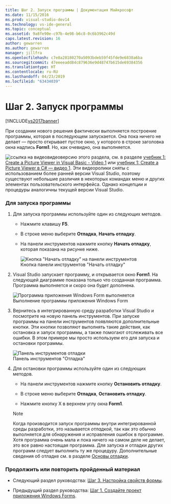 ```yaml
---
title: Шаг 2. Запуск программы | Документация Майкрософт
ms.date: 11/15/2016
ms.prod: visual-studio-dev14
ms.technology: vs-ide-general
ms.topic: conceptual
ms.assetid: 9a8fe90e-c97b-4e98-b6c8-0c6b3962c49d
caps.latest.revision: 16
author: gewarren
ms.author: gewarren
manager: jillfra
ms.openlocfilehash: c7e8a28180270a5093bdeb59f45fde9e6838a6ba
ms.sourcegitcommit: 47eeeeadd84c879636e9d48747b615de69384356
ms.translationtype: HT
ms.contentlocale: ru-RU
ms.lasthandoff: 04/23/2019
ms.locfileid: "63434039"
---
```

# <a name="step-2-run-your-program"></a>Шаг 2. Запуск программы
[!INCLUDE[vs2017banner](../includes/vs2017banner.md)]

При создании нового решения фактически выполняется построение программы, которая в последующем запускается. Она пока ничего не делает — просто открывает пустое окно, у которого в строке заголовка окна надпись **Form1**. Но, как очевидно, она выполняется.  
  
 ![ссылка на видео](../data-tools/media/playvideo.gif "PlayVideo")видеоверсию этого раздела, см. в разделе [учебник 1: Create a Picture Viewer in Visual Basic - Video 1](http://go.microsoft.com/fwlink/?LinkId=205209) или [учебник 1: Create a Picture Viewer в C# — видео 1](http://go.microsoft.com/fwlink/?LinkId=205199). Эти видеоролики сняты с использованием более ранней версии Visual Studio, поэтому существуют небольшие различия в некоторых командах меню и других элементах пользовательского интерфейса. Однако концепции и процедуры аналогичны текущей версии Visual Studio.  
  
### <a name="to-run-your-program"></a>Для запуска программы  
  
1. Для запуска программы используйте один из следующих методов.  
  
    - Нажмите клавишу **F5**.  
  
    - В строке меню выберите **Отладка**, **Начать отладку**.  
  
    - На панели инструментов нажмите кнопку **Начать отладку**, которая показана на рисунке ниже.  
  
         ![Кнопка "Начать отладку" на панели инструментов](../ide/media/express-icondebug.png "Express_IconDebug")  
Кнопка панели инструментов "Начать отладку"  
  
2. Visual Studio запускает программу, и открывается окно **Form1**. На следующей диаграмме показана только что созданная программа. Программа выполняется и скоро она будет дополнена.  
  
     ![Программа приложения Windows Form выполняется](../ide/media/express-firstrun.png "Express_FirstRun")  
Выполнение программы приложения Windows Form  
  
3. Вернитесь в интегрированную среду разработки Visual Studio и посмотрите на новую панель инструментов. При запуске программы на панели инструментов появляются дополнительные кнопки. Эти кнопки позволяют выполнять такие действия, как остановка и запуск программы, а также помогают отслеживать все ошибки. В этом примере мы просто используем его для запуска и остановки программы.  
  
     ![Панель инструментов отладки](../ide/media/express-debugtoolbar.png "Express_DebugToolbar")  
Панель инструментов "Отладка"  
  
4. Для остановки программы используйте один из следующих методов.  
  
    - На панели инструментов нажмите кнопку **Остановить отладку**.  
  
    - В строке меню выберите **Отладка**, **Остановить отладку**.  
  
    - Нажмите кнопку X в верхнем углу окна **Form1**.  
  
    > [!NOTE]
    > Когда производится запуск программы внутри интегрированной среды разработки, это называется *отладкой*, так как это обычно выполняется для обнаружения и исправления ошибок в программе. Хотя программа очень мала и пока ничего на самом деле не делает, это все равно настоящая программа. Для запуска и отладки других программ следует выполнить ту же процедуру. Дополнительные сведения об отладке см. в разделе [Основы отладки](../debugger/debugger-basics.md).  
  
### <a name="to-continue-or-review"></a>Продолжить или повторить пройденный материал  
  
- Следующий раздел руководства: [Шаг 3. Настройка свойств формы](../ide/step-3-set-your-form-properties.md).  
  
- Предыдущий раздел руководства: [Шаг 1. Создайте проект приложения Windows Forms](../ide/step-1-create-a-windows-forms-application-project.md).
